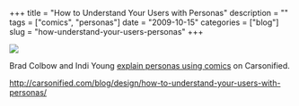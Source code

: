 +++
title = "How to Understand Your Users with Personas"
description = ""
tags = ["comics", "personas"]
date = "2009-10-15"
categories = ["blog"]
slug = "how-understand-your-users-personas"
+++



  <div class="notebook-screenshot"><a href="http://carsonified.com/blog/design/how-to-understand-your-users-with-personas/"><img src="//konigi.com/media/notebook/carsonified-personas-1.jpg" class="notebook-image" /></a></div><p>Brad Colbow and Indi Young <a href="http://carsonified.com/blog/design/how-to-understand-your-users-with-personas/">explain personas using comics</a> on Carsonified.</p>
    
  <a href="http://carsonified.com/blog/design/how-to-understand-your-users-with-personas/">http://carsonified.com/blog/design/how-to-understand-your-users-with-personas/</a>
